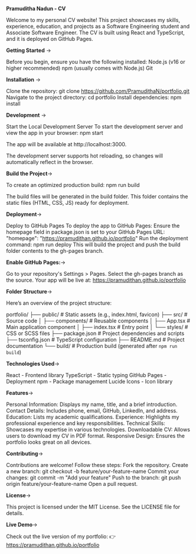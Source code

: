 **Pramuditha Nadun - CV**

Welcome to my personal CV website! This project showcases my skills, experience, education, and projects as a Software Engineering student and Associate Software Engineer. The CV is built using React and TypeScript, and it is deployed on GitHub Pages.

**Getting Started** ->

Before you begin, ensure you have the following installed:
Node.js (v16 or higher recommended)
npm (usually comes with Node.js)
Git

**Installation** ->

Clone the repository: git clone https://github.com/PramudithaN/portfolio.git
Navigate to the project directory: cd portfolio
Install dependencies: npm install

**Development** -> 

Start the Local Development Server
To start the development server and view the app in your browser: npm start

The app will be available at http://localhost:3000.

The development server supports hot reloading, so changes will automatically reflect in the browser.

**Build the Project**->

To create an optimized production build: npm run build

The build files will be generated in the build folder.
This folder contains the static files (HTML, CSS, JS) ready for deployment.

**Deployment**->

Deploy to GitHub Pages
To deploy the app to GitHub Pages:
Ensure the homepage field in package.json is set to your GitHub Pages URL: "homepage": "https://pramudithan.github.io/portfolio"
Run the deployment command: npm run deploy
This will build the project and push the build folder contents to the gh-pages branch.

**Enable GitHub Pages:**->

Go to your repository's Settings > Pages.
Select the gh-pages branch as the source.
Your app will be live at: https://pramudithan.github.io/portfolio

**Folder Structure**->

Here’s an overview of the project structure:

portfolio/
├── public/                  # Static assets (e.g., index.html, favicon)
├── src/                     # Source code
│   ├── components/          # Reusable components
│   ├── App.tsx              # Main application component
│   ├── index.tsx            # Entry point
│   └── styles/              # CSS or SCSS files
├── package.json             # Project dependencies and scripts
├── tsconfig.json            # TypeScript configuration
├── README.md                # Project documentation
└── build/                   # Production build (generated after `npm run build`)

**Technologies Used**->

React - Frontend library
TypeScript - Static typing
GitHub Pages - Deployment
npm - Package management
Lucide Icons - Icon library

**Features**->

Personal Information: Displays my name, title, and a brief introduction.
Contact Details: Includes phone, email, GitHub, LinkedIn, and address.
Education: Lists my academic qualifications.
Experience: Highlights my professional experience and key responsibilities.
Technical Skills: Showcases my expertise in various technologies.
Downloadable CV: Allows users to download my CV in PDF format.
Responsive Design: Ensures the portfolio looks great on all devices.

**Contributing**->

Contributions are welcome! Follow these steps:
Fork the repository.
Create a new branch: git checkout -b feature/your-feature-name
Commit your changes: git commit -m "Add your feature"
Push to the branch: git push origin feature/your-feature-name
Open a pull request.

**License**->

This project is licensed under the MIT License. See the LICENSE file for details.

**Live Demo**->

Check out the live version of my portfolio:
👉 https://pramudithan.github.io/portfolio
